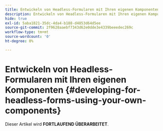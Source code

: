 ```yaml
---
title: Entwickeln von Headless-Formularen mit Ihren eigenen Komponenten
description: Entwickeln von Headless-Formularen mit Ihren eigenen Komponenten
hide: true
exl-id: 5aba1821-35dc-4da4-b188-d4853d64d5ee
source-git-commit: 2f9628aaebf7343d62e0dde3e4339beeedec269c
workflow-type: tm+mt
source-wordcount: '0'
ht-degree: 0%

---
```


# Entwickeln von Headless-Formularen mit Ihren eigenen Komponenten {#developing-for-headless-forms-using-your-own-components}

<span class="preview"> Dieser Artikel wird **FORTLAUFEND ÜBERARBEITET**.</span>
